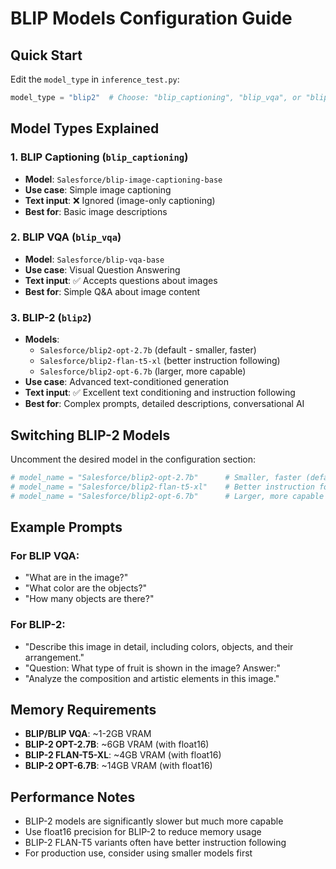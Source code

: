 # BLIP Models Configuration Guide

## Quick Start

Edit the `model_type` in `inference_test.py`:

```python
model_type = "blip2"  # Choose: "blip_captioning", "blip_vqa", or "blip2"
```

## Model Types Explained

### 1. BLIP Captioning (`blip_captioning`)
- **Model**: `Salesforce/blip-image-captioning-base`
- **Use case**: Simple image captioning
- **Text input**: ❌ Ignored (image-only captioning)
- **Best for**: Basic image descriptions

### 2. BLIP VQA (`blip_vqa`)
- **Model**: `Salesforce/blip-vqa-base`
- **Use case**: Visual Question Answering
- **Text input**: ✅ Accepts questions about images
- **Best for**: Simple Q&A about image content

### 3. BLIP-2 (`blip2`)
- **Models**: 
  - `Salesforce/blip2-opt-2.7b` (default - smaller, faster)
  - `Salesforce/blip2-flan-t5-xl` (better instruction following)
  - `Salesforce/blip2-opt-6.7b` (larger, more capable)
- **Use case**: Advanced text-conditioned generation
- **Text input**: ✅ Excellent text conditioning and instruction following
- **Best for**: Complex prompts, detailed descriptions, conversational AI

## Switching BLIP-2 Models

Uncomment the desired model in the configuration section:

```python
# model_name = "Salesforce/blip2-opt-2.7b"      # Smaller, faster (default)
# model_name = "Salesforce/blip2-flan-t5-xl"    # Better instruction following
# model_name = "Salesforce/blip2-opt-6.7b"      # Larger, more capable
```

## Example Prompts

### For BLIP VQA:
- "What are in the image?"
- "What color are the objects?"
- "How many objects are there?"

### For BLIP-2:
- "Describe this image in detail, including colors, objects, and their arrangement."
- "Question: What type of fruit is shown in the image? Answer:"
- "Analyze the composition and artistic elements in this image."

## Memory Requirements

- **BLIP/BLIP VQA**: ~1-2GB VRAM
- **BLIP-2 OPT-2.7B**: ~6GB VRAM (with float16)
- **BLIP-2 FLAN-T5-XL**: ~4GB VRAM (with float16)
- **BLIP-2 OPT-6.7B**: ~14GB VRAM (with float16)

## Performance Notes

- BLIP-2 models are significantly slower but much more capable
- Use float16 precision for BLIP-2 to reduce memory usage
- BLIP-2 FLAN-T5 variants often have better instruction following
- For production use, consider using smaller models first
